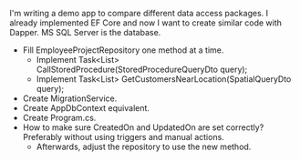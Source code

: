 

I'm writing a demo app to compare different data access packages. I already implemented EF Core and now I want to create similar code with Dapper. MS SQL Server is the database. 


<!-- - Create Entities. -->
<!-- - Create EfCoreTransaction equivalent. -->
<!-- - Create TransactionService. -->
<!-- - Create empty EmployeeProjectRepository -->
- Fill EmployeeProjectRepository one method at a time.
    <!-- - Implement Task AddEmployee(EmployeeAddDto employee); -->
    <!-- - Implement Task UpdateEmployeeName(EmployeeUpdateNameDto employeeUpdate); -->
    <!-- - Implement Task DeleteEmployeeById(EmployeeDeleteDto employeeDelete); -->
    <!-- - Implement Task<List<GetEmployeesByCityDto>> GetEmployeesByCity(EmployeeCityQueryDto cityQuery); -->
    <!-- - Implement Task<List<ProjectDto>> GetProjectsByEmployeeId(EmployeeProjectsQueryDto employeeProjectsQuery); -->
    <!-- - Implement Task<List<ProjectDto>> GetProjectsByCustomerId(CustomerProjectsQueryDto customerProjectsQuery); -->
    <!-- - Implement Task<List<EmployeeDto>> FullTextSearch(FullTextSearchDto searchQuery); -->
    <!-- - Implement Task<List<EmployeeProjectOuterJoinDto>> GetEmployeeProjectsWithOuterJoin(); -->
    <!-- - Implement Task<List<EmployeeSubqueryDto>> GetEmployeesWithSubquery(); -->
    <!-- - Implement Task EditJsonData(EditJsonDataDto editJsonDataDto); -->
    <!-- - Implement Task AppendNumberToJsonData(AppendNumberToJsonDataDto appendNumberDto); -->
    <!-- - Implement Task<List<CustomerBasedOnJsonPropertyDto>> SelectCustomerBasedOnJsonProperty(JsonPropertyQueryDto jsonPropertyQuery); -->
    <!-- - Implement Task<List<CustomerBasedOnJsonPropertyDto>> SelectCustomersWithFavoriteNumber(int favoriteNumber); -->
    <!-- - Implement Task<List<EmployeeHierarchyDto>> GetEmployeeHierarchy(EmployeeHierarchyQueryDto hierarchyQuery); -->
    <!-- - Implement Task AddEmployeeWithPartialData(EmployeePartialAddDto employeePartial); -->
    <!-- - Implement Task RunTwoUpdatesInSingleTransaction(SingleOperationTransactionDto data); -->
    <!-- - Implement Task Operation1InATransaction(Guid id, string name);, Task Operation2InATransaction(Guid id, string name); and EmployeeService equivalent -->
    <!-- - Implement Task BulkInsertEmployees(IEnumerable<EmployeeBulkInsertDto> employees); -->
    <!-- - Implement Task BulkUpdateEmployees(IEnumerable<EmployeeBulkUpdateDto> employees); -->
    <!-- - Implement Task<List<EmployeesWithDynamicQueryDto>> GetEmployeesWithDynamicQuery(DynamicQueryDto query); -->
    <!-- - Implement Task<PagedResultDto<EmployeeDto>> GetEmployeesPagedAndSorted(PagingAndSortingQueryDto query); -->
    <!-- - Implement Task<List<EmployeeSelfJoinDto>> GetEmployeeManagers(); -->
    <!-- - Implement Task<decimal> GetTotalBudgetForProjects(); -->
    <!-- - Implement Task<List<ProjectSummaryDto>> GetProjectSummaries(); -->
    - Implement Task<List<EmployeeDto>> CallStoredProcedure(StoredProcedureQueryDto query);
    - Implement Task<List<CustomerSpatialQueryDto>> GetCustomersNearLocation(SpatialQueryDto query);
- Create MigrationService.
- Create AppDbContext equivalent.
- Create Program.cs.
- How to make sure CreatedOn and UpdatedOn are set correctly? Preferably without using triggers and manual actions. 
    - Afterwards, adjust the repository to use the new method.